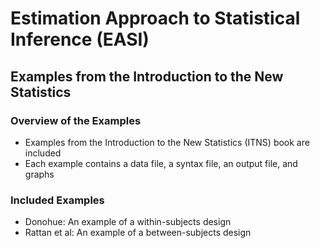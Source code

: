 # Estimation Approach to Statistical Inference (EASI)

## Examples from the Introduction to the New Statistics

### Overview of the Examples

- Examples from the Introduction to the New Statistics (ITNS) book are included
- Each example contains a data file, a syntax file, an output file, and graphs

### Included Examples

- Donohue: An example of a within-subjects design
- Rattan et al: An example of a between-subjects design
